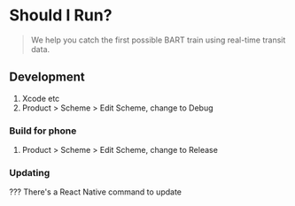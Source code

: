# Should I Run?

> We help you catch the first possible BART train using real-time transit data.

## Development

1. Xcode etc
2. Product > Scheme > Edit Scheme, change to Debug


### Build for phone
1. Product > Scheme > Edit Scheme, change to Release

### Updating
??? There's a React Native command to update
